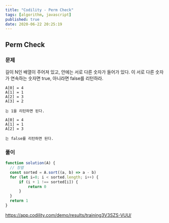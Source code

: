 ```yaml
---
title: "Codility - Perm Check"
tags: [algorithm, javascript]
published: true
date: 2020-06-22 20:25:19
---
```


## Perm Check

### 문제

길이 N인 배열이 주어져 있고, 안에는 서로 다른 숫자가 들어가 있다. 이 서로 다른 숫자가 연속하는 숫자면 true, 아니라면 false를 리턴하라.

```
A[0] = 4
A[1] = 1
A[2] = 3
A[3] = 2

는 1을 리턴하면 된다.
```

```
A[0] = 4
A[1] = 1
A[2] = 3

는 false를 리턴하면 된다.
```

### 풀이

```javascript
function solution(A) {
  // 정렬
  const sorted = A.sort((a, b) => a - b)
  for (let i=0; i < sorted.length; i++) {
      if (i + 1 !== sorted[i]) {
          return 0
      }
  }
  return 1
}
```



https://app.codility.com/demo/results/training3V3SZS-VUU/